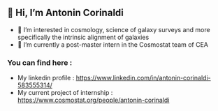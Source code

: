 ## 👋 Hi, I’m Antonin Corinaldi

- 👀 I’m interested in cosmology, science of galaxy surveys and more specifically the intrinsic alignment of galaxies
- 📗 I’m currently a post-master intern in the Cosmostat team of CEA


### You can find here :
- My linkedin profile : https://www.linkedin.com/in/antonin-corinaldi-583555314/
- My current project of internship : https://www.cosmostat.org/people/antonin-corinaldi

  
<!---
antonincorinaldi/antonincorinaldi is a ✨ special ✨ repository because its `README.md` (this file) appears on your GitHub profile.
You can click the Preview link to take a look at your changes.
--->
